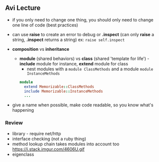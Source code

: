 ## Avi Lecture

* if you only need to change one thing, you should only need to change one line of code (best practices)
* can use **raise** to create an error to debug or **.inspect** (can only **raise** a string, **.inspect** returns a string) ex: ```raise self.inspect```

* **composition** vs **inheritance**
  * **module** (shared behaviors) vs **class** (shared 'template for life') - **include** module for instance, **extend** module for class
    * nest modules with a ```module ClassMethods``` and a module ```module InstanceMethods```
    ```Ruby
    module
      extend Memorizable::ClassMethods
      include Memorizable::InstanceMethods
      ...
    ```


* give a name when possible, make code readable, so you know what's happening

### Review

* library - require net/http
* interface checking (not a ruby thing)
* method lookup chain takes modules into account too https://i.stack.imgur.com/4606U.gif
* eigenclass
